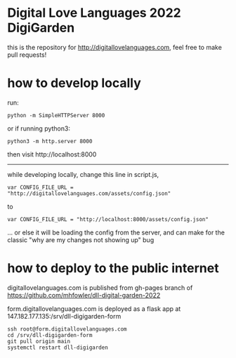 # Digital Love Languages 2022 DigiGarden

this is the repository for http://digitallovelanguages.com, feel free to make pull requests!


# how to develop locally

run:
```
python -m SimpleHTTPServer 8000
```

or if running python3:
```
python3 -m http.server 8000
```

then visit http://localhost:8000

__________________

while developing locally, change this line in script.js,
```
var CONFIG_FILE_URL = "http://digitallovelanguages.com/assets/config.json"
```
to
```
var CONFIG_FILE_URL = "http://localhost:8000/assets/config.json"
```
...
or else it will be loading the config from the server, and can make for the classic "why are my changes not showing up" bug



# how to deploy to the public internet
digitallovelanguages.com is published from gh-pages branch of https://github.com/mhfowler/dll-digital-garden-2022

form.digitallovelanguages.com is deployed as a flask app at 147.182.177.135:/srv/dll-digigarden-form
```
ssh root@form.digitallovelanguages.com
cd /srv/dll-digigarden-form
git pull origin main
systemctl restart dll-digigarden
```

